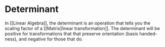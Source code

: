 # Determinant
In [[Linear Algebra]], the determinant is an operation that tells you the scaling factor of a [[Matrix|linear transformation]]. The determinant will be positive for transformations that that preserve orientation (basis handed-ness), and negative for those that do.